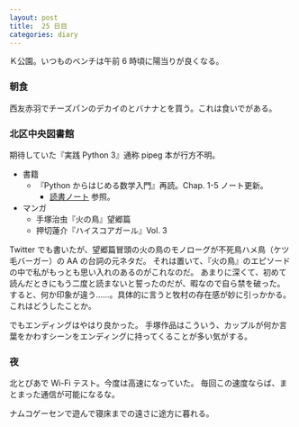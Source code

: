 ```yaml
---
layout: post
title:  25 日目
categories: diary
---
```


Ｋ公園。いつものベンチは午前 6 時頃に陽当りが良くなる。

### 朝食

西友赤羽でチーズパンのデカイのとバナナとを買う。これは食いでがある。

### 北区中央図書館

期待していた『実践 Python 3』通称 pipeg 本が行方不明。

* 書籍
  * 『Python からはじめる数学入門』再読。Chap. 1-5 ノート更新。
    * [読書ノート](https://showa-yojyo.github.io/notebook/) 参照。
* マンガ
  * 手塚治虫『火の鳥』望郷篇
  * 押切蓮介『ハイスコアガール』Vol. 3

Twitter でも書いたが、望郷篇冒頭の火の鳥のモノローグが不死鳥ハメ鳥（ケツ毛バーガー）の AA の台詞の元ネタだ。
それは置いて、『火の鳥』のエピソードの中で私がもっとも思い入れのあるのがこれなのだ。
あまりに深くて、初めて読んだときにもう二度と読まないと誓ったのだが、暇なので自ら禁を破った。
すると、何か印象が違う……。具体的に言うと牧村の存在感が妙に引っかかる。
これはどうしたことか。

でもエンディングはやはり良かった。
手塚作品はこういう、カップルが何か言葉をかわすシーンをエンディングに持ってくることが多い気がする。

### 夜

北とぴあで Wi-Fi テスト。今度は高速になっていた。
毎回この速度ならば、まとまった通信が可能になるな。

ナムコゲーセンで遊んで寝床までの遠さに途方に暮れる。
